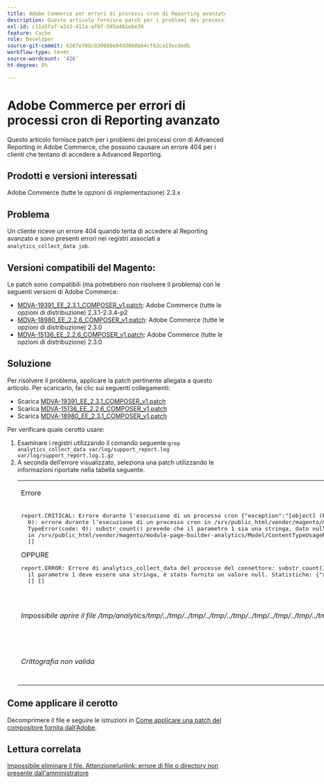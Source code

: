 ```yaml
---
title: Adobe Commerce per errori di processi cron di Reporting avanzato
description: Questo articolo fornisce patch per i problemi dei processi cron di Advanced Reporting in Adobe Commerce, che possono causare un errore 404 per i clienti che tentano di accedere a Advanced Reporting.
exl-id: c11a5faf-a243-411a-af0f-585a401e6e39
feature: Cache
role: Developer
source-git-commit: 6287e708c830680e04dd068b64cf63ca13ecdedb
workflow-type: tm+mt
source-wordcount: '426'
ht-degree: 0%

---
```


# Adobe Commerce per errori di processi cron di Reporting avanzato

Questo articolo fornisce patch per i problemi dei processi cron di Advanced Reporting in Adobe Commerce, che possono causare un errore 404 per i clienti che tentano di accedere a Advanced Reporting.

## Prodotti e versioni interessati

Adobe Commerce (tutte le opzioni di implementazione) 2.3.x

## Problema

Un cliente riceve un errore 404 quando tenta di accedere al Reporting avanzato e sono presenti errori nei registri associati a `analytics_collect_data job`.

## Versioni compatibili del Magento:

Le patch sono compatibili (ma potrebbero non risolvere il problema) con le seguenti versioni di Adobe Commerce:

* [MDVA-19391\_EE\_2.3.1\_COMPOSER\_v1.patch](assets/MDVA-19391_EE_2.3.1_COMPOSER_v1.patch.zip): Adobe Commerce (tutte le opzioni di distribuzione) 2.3.1-2.3.4-p2
* [MDVA-18980\_EE\_2.2.6\_COMPOSER\_v1.patch](assets/MDVA-18980_EE_2.2.6_COMPOSER_v1.patch.zip): Adobe Commerce (tutte le opzioni di distribuzione) 2.3.0
* [MDVA-15136\_EE\_2.2.6\_COMPOSER\_v1.patch](assets/MDVA-15136_EE_2.2.6_COMPOSER_v1.patch.zip): Adobe Commerce (tutte le opzioni di distribuzione) 2.3.0

## **Soluzione**

Per risolvere il problema, applicare la patch pertinente allegata a questo articolo. Per scaricarlo, fai clic sui seguenti collegamenti:

* Scarica [MDVA-19391\_EE\_2.3.1\_COMPOSER\_v1.patch](assets/MDVA-19391_EE_2.3.1_COMPOSER_v1.patch.zip)
* Scarica [MDVA-15136\_EE\_2.2.6\_COMPOSER\_v1.patch](assets/MDVA-15136_EE_2.2.6_COMPOSER_v1.patch.zip)
* Scarica [MDVA-18980\_EE\_2.3.1\_COMPOSER\_v1.patch](assets/MDVA-18980_EE_2.2.6_COMPOSER_v1.patch.zip)

Per verificare quale cerotto usare:

<ol><li>Esaminare i registri utilizzando il comando seguente:<code>grep analytics_collect_data var/log/support_report.log var/log/support_report.log.1.gz</code>
</li><li>A seconda dell’errore visualizzato, seleziona una patch utilizzando le informazioni riportate nella tabella seguente.<table style="width: 826px;">
<tbody>
<tr>
<td class="wysiwyg-text-align-center">
<p>Errore</p>
</td>
<td class="wysiwyg-text-align-center">Patch</td>
</tr>
<tr>
<td>
<pre>report.CRITICAL: Errore durante l'esecuzione di un processo cron {"exception":"[object] (RuntimeException(code:
  0): errore durante l’esecuzione di un processo cron in /srv/public_html/vendor/magento/module-cron/Observer/ProcessCronQueueObserver.php:327,
  TypeError(code: 0): substr_count() prevede che il parametro 1 sia una stringa, dato null
  in /srv/public_html/vendor/magento/module-page-builder-analytics/Model/ContentTypeUsageReportProvider.php:106)"}
  []</pre>OPPURE<pre>report.ERROR: Errore di analytics_collect_data del processo del connettore: substr_count() Expects
  il parametro 1 deve essere una stringa, è stato fornito un valore null. Statistiche: {"sum":0,"count":1,"realmem":0,"emalloc":0,"realmem_start":224919552,"emalloc_start":216398384}
  [] []</pre>
<p> </p>
</td>
<td>Applica<a href="assets/MDVA-19391_EE_2.3.1_COMPOSER_v1.patch">MDVA-19391_EE_2.3.1_COMPOSER_v1.patch.zip</a>, cancella la cache e attendi 24 ore prima che il processo venga eseguito di nuovo e riprova.</td>
</tr>
<tr>
<td>
<p><em>Impossibile aprire il file /tmp/analytics/tmp/../tmp/../tmp/../tmp/../tmp/../tmp/../tmp/../tmp/../tmp/../tmp/../tmp/../tmp/../tmp/../tmp/../tmp/../tmp/../tmp/../tmp/../tmp/../tmp/../</em></p>
</td>
<td>Applica<a href="assets/MDVA-15136_EE_2.2.6_COMPOSER_v1.patch">MDVA-15136_EE_2.2.6_COMPOSER_v1.patch.zip</a>, cancella la cache e attendi 24 ore prima che il processo venga eseguito di nuovo e riprova.</td>
</tr>
<tr>
<td><em>Crittografia non valida</em></td>
<td>Applica<a href="assets/MDVA-18980_EE_2.2.6_COMPOSER_v1.patch">MDVA-18980_EE_2.2.6_COMPOSER_v1.patch.zip</a>, cancella la cache e attendi 24 ore prima che il processo venga eseguito di nuovo e riprova.</td>
</tr>
</tbody>
</table>
</li></ol>

## Come applicare il cerotto

Decomprimere il file e seguire le istruzioni in [Come applicare una patch del compositore fornita dall&#39;Adobe](/help/how-to/general/how-to-apply-a-composer-patch-provided-by-magento.md).

## Lettura correlata

[Impossibile eliminare il file. Attenzione!unlink: errore di file o directory non presente dall&#39;amministratore](/help/troubleshooting/miscellaneous/file-cannot-be-deleated-no-file-or-directory.md)
